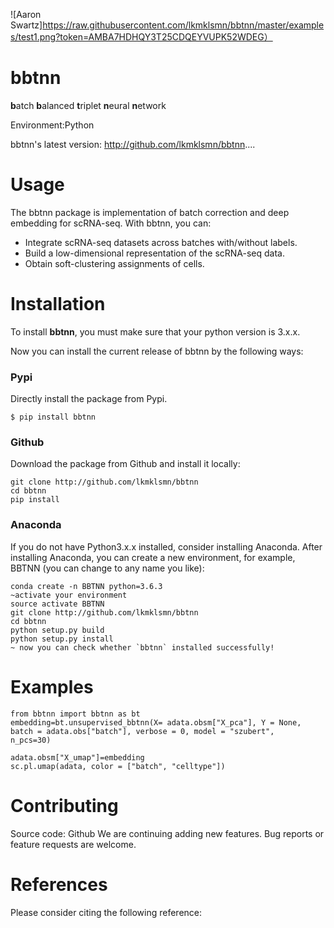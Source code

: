 ![Aaron Swartz]https://raw.githubusercontent.com/lkmklsmn/bbtnn/master/examples/test1.png?token=AMBA7HDHQY3T25CDQEYVUPK52WDEG）
# bbtnn
**b**atch **b**alanced **t**riplet **n**eural **n**etwork

Environment:Python

bbtnn's latest version: http://github.com/lkmklsmn/bbtnn....


# Usage
The bbtnn package is implementation of batch correction and deep embedding for scRNA-seq. With bbtnn, you can:

* Integrate scRNA-seq datasets across batches with/without labels.
* Build a low-dimensional representation of the scRNA-seq data.
* Obtain soft-clustering assignments of cells.

# Installation

To install **bbtnn**, you must make sure that your python version is 3.x.x. 

Now you can install the current release of bbtnn by the following ways:

### Pypi 

Directly install the package from Pypi.

```alias
$ pip install bbtnn

```

### Github

Download the package from Github and install it locally:

```alias
git clone http://github.com/lkmklsmn/bbtnn
cd bbtnn
pip install

```

### Anaconda

If you do not have Python3.x.x installed, consider installing Anaconda. After installing Anaconda, you can create a new environment, for example, BBTNN (you can change to any name you like):

```alias
conda create -n BBTNN python=3.6.3
~activate your environment 
source activate BBTNN 
git clone http://github.com/lkmklsmn/bbtnn
cd bbtnn
python setup.py build
python setup.py install
~ now you can check whether `bbtnn` installed successfully!
```

# Examples

```
from bbtnn import bbtnn as bt
embedding=bt.unsupervised_bbtnn(X= adata.obsm["X_pca"], Y = None, batch = adata.obs["batch"], verbose = 0, model = "szubert",                                   n_pcs=30)

adata.obsm["X_umap"]=embedding
sc.pl.umap(adata, color = ["batch", "celltype"])
```

# Contributing
Source code: Github
We are continuing adding new features. Bug reports or feature requests are welcome.

# References
Please consider citing the following reference:

